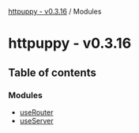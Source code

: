 [httpuppy - v0.3.16](README.md) / Modules

# httpuppy - v0.3.16

## Table of contents

### Modules

- [useRouter](modules/useRouter.md)
- [useServer](modules/useServer.md)
